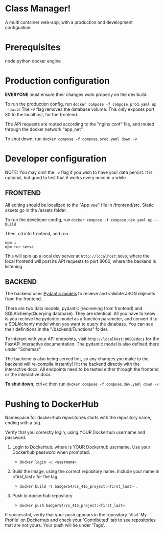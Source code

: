 # Class Manager!

A multi container web-app, with a production and development configuation.


# Prerequisites
node
python
docker engine

# Production configuration

<strong>EVERYONE</strong> must ensure their changes work properly on the dev build.

To run the production config, run
```docker compose -f compose.prod.yaml up --build```
The -v flag removes the database volume. This only exposes port 80 to the localhost, for the frontend.

The API requests are routed according to the "nginx.conf" file, and routed through the docker network "app_net".

To shut down, run
```docker compose -f compose.prod.yaml down -v```

# Developer configuration

NOTE: You may omit the ```-v``` flag if you wish to have your data persist. It is optional, but good to test that it works every once in a while.

## FRONTEND

All editing should be localized to the "App.vue" file in /frontend/src. Static assets go in the /assets folder.

To run the developer config, run
```docker compose -f compose.dev.yaml up --build```

Then, cd into frontend, and run

```
npm i
npm run serve
```

This will spin up a local dev server at ```http://localhost:8080```, where the local frontend will post its API requests to port 8000, where the backend is listening


## BACKEND

The backend uses [Pydantic models](https://docs.pydantic.dev/latest/) to recieve and validate JSON objecets from the frontend.

There are two data models, pydantic (recieveing from frontend) and SQLAlchemy(Querying database). They are identical.
All you have to know is you recieve the pydantic model as a function parameter, and convert it to a SQLAlchemy model when
you want to query the database. You can see their definitions in the "/backend/Functions" folder.

To interact with your API endpoints, visit ```http://localhost:8000/docs``` for the FastAPI interactive documentation. The pydantic model is also defined there under "Schemas"

The backend is also being served hot, so any changes you make to the backend will re-compile instantly! Hit the backend directly with the interactive docs. All endpoints need to be tested either through the frontend or the interactive docs.

<strong>To shut down</strong>, ctrl+c then run ```docker compose -f compose.dev.yaml down -v```

# Pushing to DockerHub

Namespace for docker-hub repositories starts with the repository name, ending with a tag.

Verify that you correctly login, using YOUR Dockerhub username and password.

1. Login to Dockerhub, where <username> is YOUR Dockerhub username. Use your Dockerhub password when prompted.
    - ```docker login -u <username>```

2. Build the image, using the correct repository name. Include your name in <first_last> for the tag.
    - ```docker build -t badger54/cs_416_project:<first_last> .```

3. Push to dockerhub repository
    - ```docker push badger54/cs_416_project:<first_last>```
    
If successful, verify that your push appears in the repository. Visit 'My Profile' on Dockerhub and check your 'Contributed' tab to see repositories that are not yours. Your push will be under 'Tags'.

